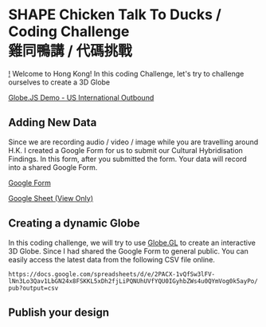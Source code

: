 # SHAPE Chicken Talk To Ducks / Coding Challenge </br> 雞同鴨講 / 代碼挑戰

[!](globe.png)
Welcome to Hong Kong! In this coding Challenge, let's try to challenge ourselves to create a 3D Globe

[Globe.JS Demo - US International Outbound](https://globe.gl/example/airline-routes/us-international-outbound.html)

## Adding New Data

Since we are recording audio / video / image while you are travelling around H.K. I created a Google Form for us to submit our Cultural Hybridisation Findings. In this form, after you submitted the form. Your data will record into a shared Google Form.

[Google Form](https://forms.gle/JEtAgCxNMzoBEV4t7)

[Google Sheet (View Only)](https://docs.google.com/spreadsheets/d/1q61zFO1cakAhbah1PfQ8KMVRqp6aivJLSRWwZpk6fe0/edit?usp=sharing)

## Creating a dynamic Globe

In this coding challenge, we will try to use [Globe.GL](https://globe.gl) to create an interactive 3D Globe. Since I had shared the Google Form to general public. You can easily access the latest data from the following CSV file online.

`https://docs.google.com/spreadsheets/d/e/2PACX-1vQfSw3lFV-lNn3Lo3Qav1LbGN24x8FSKKL5xDh2fjLiPQNUhUVfYQU0IGyhbZWs4u0QYmVog0k5ayPo/pub?output=csv`

## Publish your design



